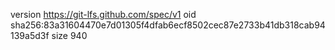 version https://git-lfs.github.com/spec/v1
oid sha256:83a31604470e7d01305f4dfab6ecf8502cec87e2733b41db318cab94139a5d3f
size 940
